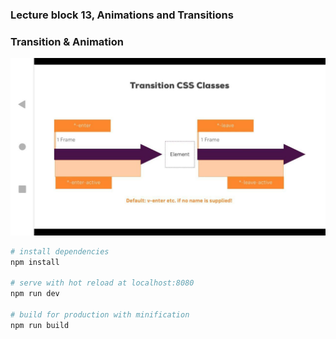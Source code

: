 ### Lecture block 13, Animations and Transitions

### Transition & Animation
![VueJS-instance-lifecycle](../../images-from-course/191-Transitions.jpg)

``` bash
# install dependencies
npm install

# serve with hot reload at localhost:8080
npm run dev

# build for production with minification
npm run build
```

